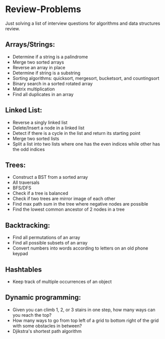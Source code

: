 # Review-Problems

Just solving a list of interview questions for algorithms and data structures review.

## Arrays/Strings:
* Determine if a string is a palindrome
* Merge two sorted arrays
* Reverse an array in place
* Determine if string is a substring
* Sorting algorithms: quicksort, mergesort, bucketsort, and countingsort
* Binary search in a sorted rotated array
* Matrix multiplication
* Find all duplicates in an array

## Linked List:
* Reverse a singly linked list
* Delete/Insert a node in a linked list
* Detect if there is a cycle in the list and return its starting point
* Merge two sorted lists
* Split a list into two lists where one has the even indices while other has the odd indices

## Trees:
* Construct a BST from a sorted array
* All traversals
* BFS/DFS
* Check if a tree is balanced
* Check if two trees are mirror image of each other
* Find max path sum in the tree where negative nodes are possible
* Find the lowest common ancestor of 2 nodes in a tree

## Backtracking:
* Find all permutations of an array
* Find all possible subsets of an array
* Convert numbers into words according to letters on an old phone keypad

## Hashtables
* Keep track of multiple occurrences of an object

## Dynamic programming:
* Given you can climb 1, 2, or 3 stairs in one step, how many ways can you reach the top?
* How many ways to go from top left of a grid to bottom right of the grid with some obstacles in between?
* Djikstra's shortest path algorithm
